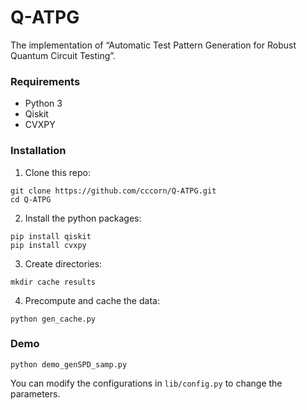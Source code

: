 # Q-ATPG
The implementation of “Automatic Test Pattern Generation for Robust Quantum Circuit Testing”.

### Requirements
- Python 3
- Qiskit
- CVXPY

### Installation
1. Clone this repo:
```
git clone https://github.com/cccorn/Q-ATPG.git
cd Q-ATPG
```
2. Install the python packages:
```
pip install qiskit
pip install cvxpy
```
3. Create directories:
```
mkdir cache results
```
4. Precompute and cache the data:
```
python gen_cache.py
```

### Demo
```
python demo_genSPD_samp.py
```
You can modify the configurations in `lib/config.py` to change the parameters.
